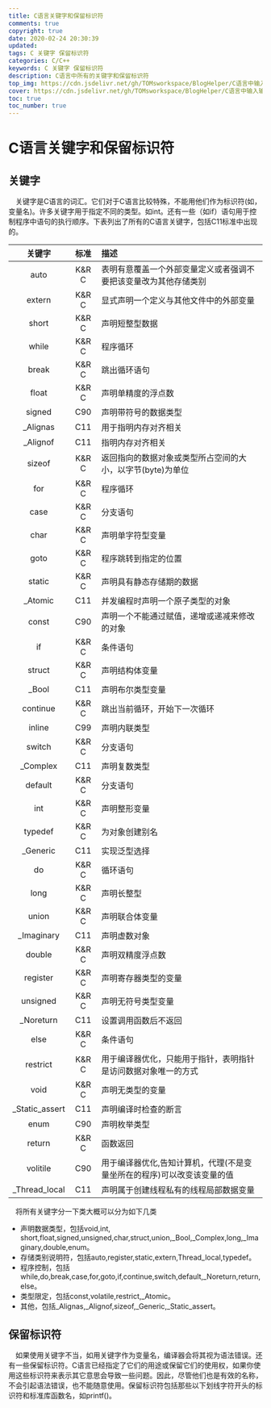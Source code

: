 ```yaml
---
title: C语言关键字和保留标识符
comments: true
copyright: true
date: 2020-02-24 20:30:39
updated:
tags: C 关键字 保留标识符 
categories: C/C++
keywords: C 关键字 保留标识符
description: C语言中所有的关键字和保留标识符
top_img: https://cdn.jsdelivr.net/gh/TOMsworkspace/BlogHelper/C语言中输入输出所有格式控制符/figure1.jpg
cover: https://cdn.jsdelivr.net/gh/TOMsworkspace/BlogHelper/C语言中输入输出所有格式控制符/figure1.jpg
toc: true
toc_number: true
---
```


# C语言关键字和保留标识符

## 关键字

&emsp;关键字是C语言的词汇。它们对于C语言比较特殊，不能用他们作为标识符(如，变量名)。许多关键字用于指定不同的类型。如int。还有一些（如if）语句用于控制程序中语句的执行顺序。下表列出了所有的C语言关键字，包括C11标准中出现的。

|关键字  |标准  |描述|
|:--:   |:--:  |:--|
|auto   |K&R C|表明有意覆盖一个外部变量定义或者强调不要把该变量改为其他存储类别|
|extern |K&R C|显式声明一个定义与其他文件中的外部变量|
|short  |K&R C|声明短整型数据|
|while  |K&R C|程序循环|
|break  |K&R C|跳出循环语句|
|float  |K&R C|声明单精度的浮点数|
|signed |C90   |声明带符号的数据类型|
|\_Alignas|C11  |用于指明内存对齐相关|
|\_Alignof|C11  |指明内存对齐相关| 
|sizeof |K&R C|返回指向的数据对象或类型所占空间的大小，以字节(byte)为单位|
|for    |K&R C|程序循环|
|case   |K&R C|分支语句|
|char   |K&R C|声明单字符型变量|
|goto   |K&R C|程序跳转到指定的位置|
|static |K&R C|声明具有静态存储期的数据|
|\_Atomic|C11   |并发编程时声明一个原子类型的对象|
|const  |C90   |声明一个不能通过赋值，递增或递减来修改的对象|
|if     |K&R C|条件语句|
|struct |K&R C|声明结构体变量|
|\_Bool  |C11   |声明布尔类型变量|
|continue|K&R C|跳出当前循环，开始下一次循环|
|inline |C99   |声明内联类型|
|switch |K&R C|分支语句|
|\_Complex|C11  |声明复数类型|
|default|K&R C|分支语句|
|int    |K&R C|声明整形变量|
|typedef|K&R C|为对象创建别名|
|\_Generic|C11  |实现泛型选择|
|do     |K&R C|循环语句|
|long   |K&R C|声明长整型|
|union  |K&R C|声明联合体变量|
|\_Imaginary|C11|声明虚数对象|
|double |K&R C|声明双精度浮点数|
|register|K&R C|声明寄存器类型的变量|
|unsigned|K&R C|声明无符号类型变量|
|\_Noreturn|C11 |设置调用函数后不返回|
|else   |K&R C|条件语句|
|restrict|K&R C|用于编译器优化，只能用于指针，表明指针是访问数据对象唯一的方式|
|void   |K&R C|声明无类型的变量|
|\_Static\_assert|C11|声明编译时检查的断言|
|enum   |C90   |声明枚举类型|
|return |K&R C|函数返回|
|volitile|C90  |用于编译器优化,告知计算机，代理(不是变量坐所在的程序)可以改变该变量的值|
|\_Thread\_local|C11|声明属于创建线程私有的线程局部数据变量|

&emsp;将所有关键字分一下类大概可以分为如下几类

- 声明数据类型，包括void,int, short,float,signed,unsigned,char,struct,union,\_Bool,\_Complex,long,\_Imaginary,double,enum。  
- 存储类别说明符，包括auto,register,static,extern,Thread\_local,typedef。
- 程序控制，包括while,do,break,case,for,goto,if,continue,switch,default,\_Noreturn,return,else。
- 类型限定，包括const,volatile,restrict,\_Atomic。
- 其他，包括\_Alignas,\_Alignof,sizeof,\_Generic,\_Static\_assert。

## 保留标识符

&emsp;如果使用关键字不当，如用关键字作为变量名，编译器会将其视为语法错误。还有一些保留标识符。C语言已经指定了它们的用途或保留它们的使用权，如果你使用这些标识符来表示其它意思会导致一些问题。因此，尽管他们也是有效的名称，不会引起语法错误，也不能随意使用。保留标识符包括那些以下划线字符开头的标识符和标准库函数名，如printf()。



